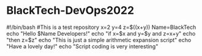 # BlackTech-DevOps2022
#!/bin/bash
#This is a test repository
x=2
y=4
z=$((x+y))
Name=BlackTech
echo "Hello $Name Developers!"
echo "if x=$x and y=$y and z=x+y"
echo "then z=$z"
echo "This is just a simple arithmetic expansion script"
echo "Have a lovely day!"
echo "Script coding is very interesting"
